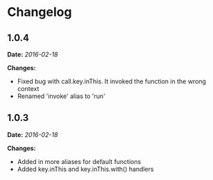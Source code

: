 # Changelog

## 1.0.4

**Date:** *2016-02-18*

**Changes:**
  * Fixed bug with call.key.inThis.  It invoked the function in the wrong context
  * Renamed 'invoke' alias to 'run'

## 1.0.3

**Date:** *2016-02-18*

**Changes:**
  * Added in more aliases for default functions
  * Added key.inThis and key.inThis.with() handlers